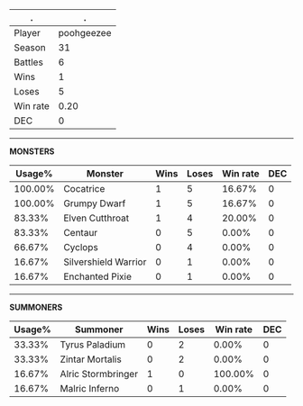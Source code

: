 .|.
|-|-
Player|poohgeezee
Season|31
Battles|6
Wins|1
Loses|5
Win rate|0.20
DEC|0

---
**MONSTERS**

Usage%|Monster|Wins|Loses|Win rate|DEC|
-|-|-|-|-|-|
100.00%|Cocatrice|1|5|16.67%|0|
100.00%|Grumpy Dwarf|1|5|16.67%|0|
83.33%|Elven Cutthroat|1|4|20.00%|0|
83.33%|Centaur|0|5|0.00%|0|
66.67%|Cyclops|0|4|0.00%|0|
16.67%|Silvershield Warrior|0|1|0.00%|0|
16.67%|Enchanted Pixie|0|1|0.00%|0|

---
**SUMMONERS**

Usage%|Summoner|Wins|Loses|Win rate|DEC|
-|-|-|-|-|-|
33.33%|Tyrus Paladium|0|2|0.00%|0|
33.33%|Zintar Mortalis|0|2|0.00%|0|
16.67%|Alric Stormbringer|1|0|100.00%|0|
16.67%|Malric Inferno|0|1|0.00%|0|
